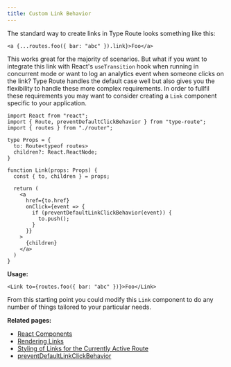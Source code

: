 ```yaml
---
title: Custom Link Behavior
---
```


The standard way to create links in Type Route looks something like this:

```tsx
<a {...routes.foo({ bar: "abc" }).link}>Foo</a>
```

This works great for the majority of scenarios. But what if you want to integrate this link with React's `useTransition` hook when running in concurrent mode or want to log an analytics event when someone clicks on the link? Type Route handles the default case well but also gives you the flexibility to handle these more complex requirements. In order to fullfil these requirements you may want to consider creating a `Link` component specific to your application.

```tsx {15-20}
import React from "react";
import { Route, preventDefaultClickBehavior } from "type-route";
import { routes } from "./router";

type Props = {
  to: Route<typeof routes>
  children?: React.ReactNode;
}

function Link(props: Props) {
  const { to, children } = props;

  return (
    <a
      href={to.href}
      onClick={event => {
        if (preventDefaultLinkClickBehavior(event)) {
          to.push();
        }
      }}
    >
      {children}
    </a>
  )
}
```

**Usage:**

```tsx
<Link to={routes.foo({ bar: "abc" })}>Foo</Link>
```

From this starting point you could modify this `Link` component to do any number of things tailored to your particular needs.

**Related pages:**

- [React Components](./react-components.md)
- [Rendering Links](./rendering-links.md)
- [Styling of Links for the Currently Active Route](./styling-active-route-link.md)
- [preventDefaultLinkClickBehavior](../api-reference/miscellaneous/prevent-default-link-click-behavior.md)

